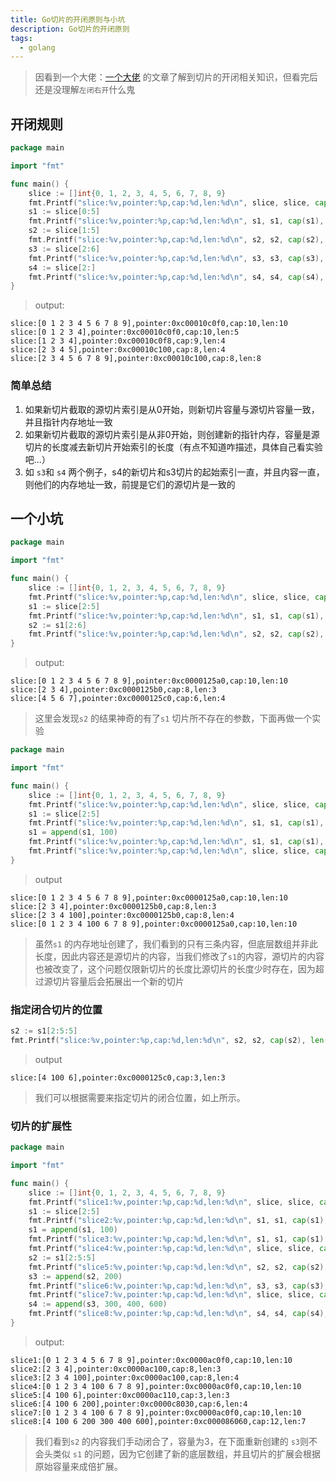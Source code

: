 ```yaml
---
title: Go切片的开闭原则与小坑
description: Go切片的开闭原则
tags: 
  - golang
---
```


> 因看到一个大佬：[一个大佬](https://cloud.tencent.com/developer/article/1627598) 的文章了解到切片的开闭相关知识，但看完后还是没理解`左闭右开`什么鬼

## 开闭规则

```go
package main

import "fmt"

func main() {
	slice := []int{0, 1, 2, 3, 4, 5, 6, 7, 8, 9}
	fmt.Printf("slice:%v,pointer:%p,cap:%d,len:%d\n", slice, slice, cap(slice), len(slice))
	s1 := slice[0:5]
	fmt.Printf("slice:%v,pointer:%p,cap:%d,len:%d\n", s1, s1, cap(s1), len(s1)) //如果从0索引开始，则与源切片指针地址一致，长度改变容量一致
	s2 := slice[1:5]
	fmt.Printf("slice:%v,pointer:%p,cap:%d,len:%d\n", s2, s2, cap(s2), len(s2))
	s3 := slice[2:6]
	fmt.Printf("slice:%v,pointer:%p,cap:%d,len:%d\n", s3, s3, cap(s3), len(s3)) //从非0索引开始则会产生一个新的内存指针，容量从开始的索引到源数组结束的容量
	s4 := slice[2:]
	fmt.Printf("slice:%v,pointer:%p,cap:%d,len:%d\n", s4, s4, cap(s4), len(s4)) // 如果有某个切片的起始位置和内容和s4一致，并且容量大于等于s4，则他们的指针内存一致
}
```
> output:

```text
slice:[0 1 2 3 4 5 6 7 8 9],pointer:0xc00010c0f0,cap:10,len:10
slice:[0 1 2 3 4],pointer:0xc00010c0f0,cap:10,len:5
slice:[1 2 3 4],pointer:0xc00010c0f8,cap:9,len:4
slice:[2 3 4 5],pointer:0xc00010c100,cap:8,len:4
slice:[2 3 4 5 6 7 8 9],pointer:0xc00010c100,cap:8,len:8
```

### 简单总结

1. 如果新切片截取的源切片索引是从0开始，则新切片容量与源切片容量一致，并且指针内存地址一致
2. 如果新切片截取的源切片索引是从非0开始，则创建新的指针内存，容量是源切片的长度减去新切片开始索引的长度（有点不知道咋描述，具体自己看实验吧...）
3. 如 `s3`和 `s4` 两个例子，s4的新切片和s3切片的起始索引一直，并且内容一直，则他们的内存地址一致，前提是它们的源切片是一致的

## 一个小坑

```go
package main

import "fmt"

func main() {
	slice := []int{0, 1, 2, 3, 4, 5, 6, 7, 8, 9}
	fmt.Printf("slice:%v,pointer:%p,cap:%d,len:%d\n", slice, slice, cap(slice), len(slice))
	s1 := slice[2:5]
	fmt.Printf("slice:%v,pointer:%p,cap:%d,len:%d\n", s1, s1, cap(s1), len(s1))
	s2 := s1[2:6]
	fmt.Printf("slice:%v,pointer:%p,cap:%d,len:%d\n", s2, s2, cap(s2), len(s2))
}
```
> output:

```text
slice:[0 1 2 3 4 5 6 7 8 9],pointer:0xc0000125a0,cap:10,len:10
slice:[2 3 4],pointer:0xc0000125b0,cap:8,len:3
slice:[4 5 6 7],pointer:0xc0000125c0,cap:6,len:4
```
> 这里会发现`s2` 的结果神奇的有了`s1` 切片所不存在的参数，下面再做一个实验

```go
package main

import "fmt"

func main() {
	slice := []int{0, 1, 2, 3, 4, 5, 6, 7, 8, 9}
	fmt.Printf("slice:%v,pointer:%p,cap:%d,len:%d\n", slice, slice, cap(slice), len(slice))
	s1 := slice[2:5]
	fmt.Printf("slice:%v,pointer:%p,cap:%d,len:%d\n", s1, s1, cap(s1), len(s1))
	s1 = append(s1, 100)
	fmt.Printf("slice:%v,pointer:%p,cap:%d,len:%d\n", s1, s1, cap(s1), len(s1))
	fmt.Printf("slice:%v,pointer:%p,cap:%d,len:%d\n", slice, slice, cap(slice), len(slice))
}
```

> output

```text
slice:[0 1 2 3 4 5 6 7 8 9],pointer:0xc0000125a0,cap:10,len:10
slice:[2 3 4],pointer:0xc0000125b0,cap:8,len:3
slice:[2 3 4 100],pointer:0xc0000125b0,cap:8,len:4
slice:[0 1 2 3 4 100 6 7 8 9],pointer:0xc0000125a0,cap:10,len:10
```
> 虽然`s1` 的内存地址创建了，我们看到的只有三条内容，但底层数组并非此长度，因此内容还是源切片的内容，当我们修改了`s1`的内容，源切片的内容也被改变了，这个问题仅限新切片的长度比源切片的长度少时存在，因为超过源切片容量后会拓展出一个新的切片

### 指定闭合切片的位置

```go
s2 := s1[2:5:5]
fmt.Printf("slice:%v,pointer:%p,cap:%d,len:%d\n", s2, s2, cap(s2), len(s2))
```
> output

```text
slice:[4 100 6],pointer:0xc0000125c0,cap:3,len:3
```

> 我们可以根据需要来指定切片的闭合位置，如上所示。

### 切片的扩展性
```go
package main

import "fmt"

func main() {
	slice := []int{0, 1, 2, 3, 4, 5, 6, 7, 8, 9}
	fmt.Printf("slice1:%v,pointer:%p,cap:%d,len:%d\n", slice, slice, cap(slice), len(slice))
	s1 := slice[2:5]
	fmt.Printf("slice2:%v,pointer:%p,cap:%d,len:%d\n", s1, s1, cap(s1), len(s1))
	s1 = append(s1, 100)
	fmt.Printf("slice3:%v,pointer:%p,cap:%d,len:%d\n", s1, s1, cap(s1), len(s1))
	fmt.Printf("slice4:%v,pointer:%p,cap:%d,len:%d\n", slice, slice, cap(slice), len(slice))
	s2 := s1[2:5:5]
	fmt.Printf("slice5:%v,pointer:%p,cap:%d,len:%d\n", s2, s2, cap(s2), len(s2))
	s3 := append(s2, 200)
	fmt.Printf("slice6:%v,pointer:%p,cap:%d,len:%d\n", s3, s3, cap(s3), len(s3))
	fmt.Printf("slice7:%v,pointer:%p,cap:%d,len:%d\n", slice, slice, cap(slice), len(slice))
	s4 := append(s3, 300, 400, 600)
	fmt.Printf("slice8:%v,pointer:%p,cap:%d,len:%d\n", s4, s4, cap(s4), len(s4))
}
```
> output:

```text
slice1:[0 1 2 3 4 5 6 7 8 9],pointer:0xc0000ac0f0,cap:10,len:10
slice2:[2 3 4],pointer:0xc0000ac100,cap:8,len:3
slice3:[2 3 4 100],pointer:0xc0000ac100,cap:8,len:4
slice4:[0 1 2 3 4 100 6 7 8 9],pointer:0xc0000ac0f0,cap:10,len:10
slice5:[4 100 6],pointer:0xc0000ac110,cap:3,len:3
slice6:[4 100 6 200],pointer:0xc0000c8030,cap:6,len:4
slice7:[0 1 2 3 4 100 6 7 8 9],pointer:0xc0000ac0f0,cap:10,len:10
slice8:[4 100 6 200 300 400 600],pointer:0xc000086060,cap:12,len:7
```

> 我们看到`s2` 的内容我们手动闭合了，容量为3，在下面重新创建的 `s3`则不会头类似 `s1` 的问题，因为它创建了新的底层数组，并且切片的扩展会根据原始容量来成倍扩展。
